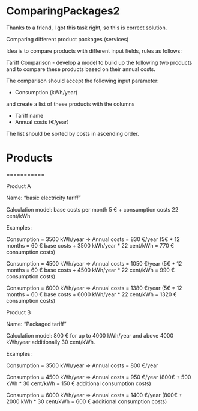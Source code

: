 # ComparingPackages2

Thanks to a friend, I got this task right, so this is correct solution.

Comparing different product packages (services)

Idea is to compare products with different input fields, rules as follows:
    
Tariff Comparison - develop a model to build up the following two products and to compare these products based on their annual costs. 

The comparison should accept the following input parameter:
    
- Consumption (kWh/year)
    
and create a list of these products with the columns
    
- Tariff name
- Annual costs (€/year) 

The list should be sorted by costs in ascending order.
    
# Products

===========

Product A 

Name: “basic electricity tariff” 

Calculation model: base costs per month 5 € + consumption costs 22 cent/kWh 

Examples:
    
Consumption = 3500 kWh/year => Annual costs = 830 €/year (5€ * 12 months = 60 € base costs + 3500 kWh/year * 22 cent/kWh = 770 € consumption costs)

Consumption = 4500 kWh/year => Annual costs = 1050 €/year (5€ * 12 months = 60 € base costs + 4500 kWh/year * 22 cent/kWh = 990 € consumption costs)

Consumption = 6000 kWh/year => Annual costs = 1380 €/year (5€ * 12 months = 60 € base costs + 6000 kWh/year * 22 cent/kWh = 1320 € consumption costs)



Product B 

Name: “Packaged tariff” 

Calculation model: 800 € for up to 4000 kWh/year and above 4000 kWh/year additionally 30 cent/kWh. 

Examples:
    
Consumption = 3500 kWh/year => Annual costs = 800 €/year

Consumption = 4500 kWh/year => Annual costs = 950 €/year (800€ + 500 kWh * 30 cent/kWh = 150 € additional consumption costs)

Consumption = 6000 kWh/year => Annual costs = 1400 €/year (800€ + 2000 kWh * 30 cent/kWh = 600 € additional consumption costs)
